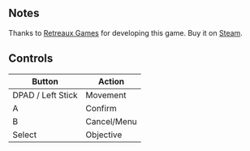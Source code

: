 ## Notes

Thanks to [Retreaux Games](https://retreauxgames.com/) for developing this game. Buy it on [Steam](https://store.steampowered.com/app/1544000/For_a_Vast_Future/).

## Controls

| Button | Action |
|--|--| 
|DPAD / Left Stick|Movement|
|A|Confirm|
|B|Cancel/Menu|
|Select|Objective|


